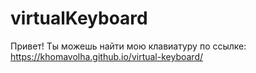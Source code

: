 # virtualKeyboard
Привет! Ты можешь найти мою клавиатуру по ссылке: 
https://khomavolha.github.io/virtual-keyboard/
